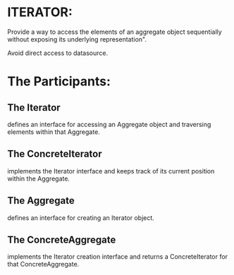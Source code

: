 # ITERATOR:
Provide a way to access the elements of an aggregate object sequentially without exposing its underlying representation".

Avoid direct access to datasource.

# The Participants:
## The Iterator 
defines an interface for accessing an Aggregate object and traversing elements within that Aggregate.
## The ConcreteIterator
 implements the Iterator interface and keeps track of its current position within the Aggregate.
## The Aggregate
 defines an interface for creating an Iterator object.
## The ConcreteAggregate 
implements the Iterator creation interface and returns a ConcreteIterator for that ConcreteAggregate.



